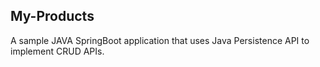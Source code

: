 ## My-Products

A sample JAVA SpringBoot application that uses Java Persistence API to implement CRUD APIs. 
